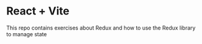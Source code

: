 # React + Vite

This repo contains exercises about Redux and how to use the Redux library to manage state
